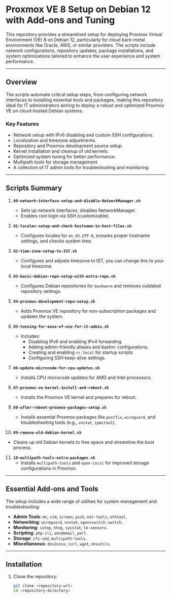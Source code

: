 # **Proxmox VE 8 Setup on Debian 12 with Add-ons and Tuning**

This repository provides a streamlined setup for deploying Proxmox Virtual Environment (VE) 8 on Debian 12, particularly for cloud bare-metal environments like Oracle, AWS, or similar providers. The scripts include network configurations, repository updates, package installations, and system optimizations tailored to enhance the user experience and system performance.

---

## **Overview**

The scripts automate critical setup steps, from configuring network interfaces to installing essential tools and packages, making this repository ideal for IT administrators aiming to deploy a robust and optimized Proxmox VE on cloud-hosted Debian systems. 

### **Key Features**
- Network setup with IPv6 disabling and custom SSH configurations.
- Localization and timezone adjustments.
- Repository and Proxmox development source setup.
- Kernel installation and cleanup of old kernels.
- Optimized system tuning for better performance.
- Multipath tools for storage management.
- A collection of IT admin tools for troubleshooting and monitoring.

---

## **Scripts Summary**

1. **`00-network-interface-setup-and-disable-NetworkManager.sh`**  
   - Sets up network interfaces, disables NetworkManager.  
   - Enables root login via SSH (customizable).

2. **`01-locales-setup-and-check-hostname-in-host-files.sh`**  
   - Configures locales for `en_US.UTF-8`, ensures proper hostname settings, and checks system time.

3. **`02-time-zone-setup-to-IST.sh`**  
   - Configures and adjusts timezone to IST, you can change this to your local timezone.

4. **`03-basic-debian-repo-setup-with-extra-repo.sh`**  
   - Configures Debian repositories for `bookworm` and removes outdated repository settings.

5. **`04-proxmox-development-repo-setup.sh`**  
   - Adds Proxmox VE repository for non-subscription packages and updates the system.

6. **`05-tunning-for-ease-of-use-for-it-admin.sh`**  
   - Includes:
     - Disabling IPv6 and enabling IPv4 forwarding.
     - Adding admin-friendly aliases and bashrc configurations.
     - Creating and enabling `rc.local` for startup scripts.
     - Configuring SSH keep-alive settings.

7. **`06-update-microcode-for-cpu-updates.sh`**  
   - Installs CPU microcode updates for AMD and Intel processors.

8. **`07-proxmox-ve-kernel-install-and-reboot.sh`**  
   - Installs the Proxmox VE kernel and prepares for reboot.

9. **`08-after-reboot-proxmox-packages-setup.sh`**  
   - Installs essential Proxmox packages like `postfix`, `wireguard`, and troubleshooting tools (e.g., `vnstat`, `ipmitool`).

10. **`09-remove-old-debian-kernel.sh`**  
   - Cleans up old Debian kernels to free space and streamline the boot process.

11. **`10-multipath-tools-extra-packages.sh`**  
    - Installs `multipath-tools` and `open-iscsi` for improved storage configurations in Proxmox.

---

## **Essential Add-ons and Tools**

The setup includes a wide range of utilities for system management and troubleshooting:

- **Admin Tools**: `mc`, `vim`, `screen`, `pssh`, `net-tools`, `ethtool`.
- **Networking**: `wireguard`, `vnstat`, `openvswitch-switch`.
- **Monitoring**: `iotop`, `htop`, `sysstat`, `lm-sensors`.
- **Scripting**: `php-cli`, `sendemail`, `perl`.
- **Storage**: `zfs-zed`, `multipath-tools`.
- **Miscellaneous**: `dos2unix`, `curl`, `wget`, `dnsutils`.

---

## **Installation**

1. Clone the repository:
   ```bash
   git clone <repository-url>
   cd <repository-directory>
